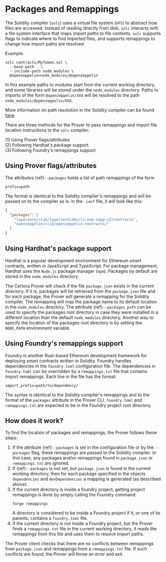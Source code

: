 # Packages and Remappings

The Solidity compiler (`solc`) uses a virtual file system (`VFS`) to abstract how
files are accessed. Instead of reading directly from disk, `solc` interacts with a
file system interface that maps import paths to file contents. 
`solc` supports flags to indicate where to find imported files, and supports remappings to change 
how import paths are resolved.  

Example:
```shell
solc contracts/MyToken.sol \
  --base-path . \
  --include-path node_modules \
  @openzeppelin=node_modules/@openzeppelin

```
In this example paths to modules start from the current working directory, and some libraries will be stored under 
the `node_modules` directory. Paths to imports of the form `@openzeppelin/XXX` will be resolved to the path
 `node_modules/@openzeppelin/XXX`.

More information on path resolution in the Solidity compiler can be found [here](https://docs.soliditylang.org/en/latest/path-resolution.html).  

There are three methods for the Prover to pass remappings and import file location instructions 
to the `solc` compiler:   

\(1\) Using Prover flags/attributes  
\(2\) Following Hardhat's package support  
\(3\) Following Foundry's remappings support

## Using Prover flags/attributes

The attributes {ref}`--packages` holds a list of path remappings of the form 
```text
prefix=path
```
The format is identical to the Solidity compiler's remappings and will be passed on to the compiler as is.
In the `.conf` file, it will look like this:

```json
{
  "packages": [
    "layerzero/=lib/layerzerolabs/lz-evm-oapp-v2/contracts",
    "openzeppelin/=lib/openzeppelin-contracts/"
  ]
}
```

## Using Hardhat's package support
Hardhat is a popular development environment for Ethereum smart contracts, written in JavaScript and TypeScript.
For package management, Hardhat uses the `Node.js` package manager (`npm`). Packages by default are stored in 
the `node_modules` directory.

The Certora Prover will check if the file `package.json` exists in the current directory. 
If it is, packages will be retrieved from the `package.json` file and for each package, the Prover will generate a remapping
for the Solidity compiler. The remapping will map the package name to its default location in the `node_modules` directory.
The attribute {ref}`--packages_path` can be used to specify the packages root directory in
case they were installed in a different location than the default `node_modules` directory. 
Another way to specify the location of the packages root directory is by setting the `NODE_PATH` environment variable.


## Using Foundry's remappings support
Foundry is another Rust-based Ethereum development framework for deploying smart 
contracts written in Solidity. 
Foundry handles dependencies in the `foundry.toml` configuration file. The dependencies in `foundry.toml` can be 
overridden by a `remappings.txt` file that contains import remappings. Each line in the file has the format:  
```text
import_prefix=path/to/dependency/
```
The syntax is identical to the Solidity compiler's remappings and to the format of the `packages` attribute in the Prover CLI.
`foundry.toml` and `remappings.txt` are expected to be in the Foundry project root directory.

## How does it work?

To find the location of packages and remappings, the Prover follows these steps:
1. If the attribute {ref}`--packages` is set in the configuration file or by the `--packages` flag,
   these remappings are passed to the Solidity compiler. In this case, any packages and/or remappings found in `package.json` or `remappings.txt` are ignored.
2. If {ref}`--packages` is not set, but `package.json` is found in the current working directory, then for each package
   specified in the objects `dependencies` and `devDependencies` a mapping is generated (as described above).
3. If the current directory is inside a foundry project, getting project remappings is done by simply calling the Foundry command:
   ```shell
   forge remappings
   ```
   A directory is considered to be inside a Foundry project if it, or one of its parents, contains a `foundry.toml` file.
4. If the current directory is not inside a Foundry project, but the Prover finds a `remappings.txt` file in the current working directory,
   it reads the remappings from this file and uses them to resolve import paths.

The Prover client checks that there are no conflicts between remappings from `package.json` and remappings from a `remappings.txt` file.
If such conflicts are found, the Prover will throw an error and exit.